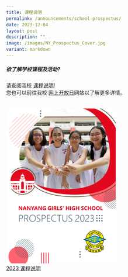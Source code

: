 ```yaml
---
title: 课程说明
permalink: /announcements/school-prospectus/
date: 2023-12-04
layout: post
description: ""
image: /images/NY_Prospectus_Cover.jpg
variant: markdown
---
```

##### **欲了解学校课程及活动?**

请查阅我校 <a target="\_blank" href="/files/NYGH_Prospectus.pdf">课程说明</a>! <br>
您也可以前往我校 <a target="\_blank" href="https://openhousenygh.com/">网上开放日</a>网站以了解更多详情。
<div style="float: left; margin: 20px 80px 80px 0px;"><img style="width:300px;" src="/images/NY_Prospectus_Cover.jpg">
<br>
	<a target="\_blank" href="/files/NYGH_Prospectus.pdf">2023 课程说明</a>
</div>
<br style="clear:both">